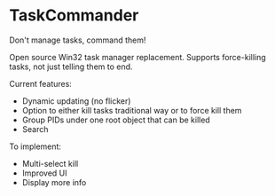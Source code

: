 # TaskCommander
Don't manage tasks, command them!

Open source Win32 task manager replacement. Supports force-killing tasks, not just telling them to end.

Current features:
- Dynamic updating (no flicker)
- Option to either kill tasks traditional way or to force kill them
- Group PIDs under one root object that can be killed
- Search

To implement:
- Multi-select kill
- Improved UI
- Display more info
